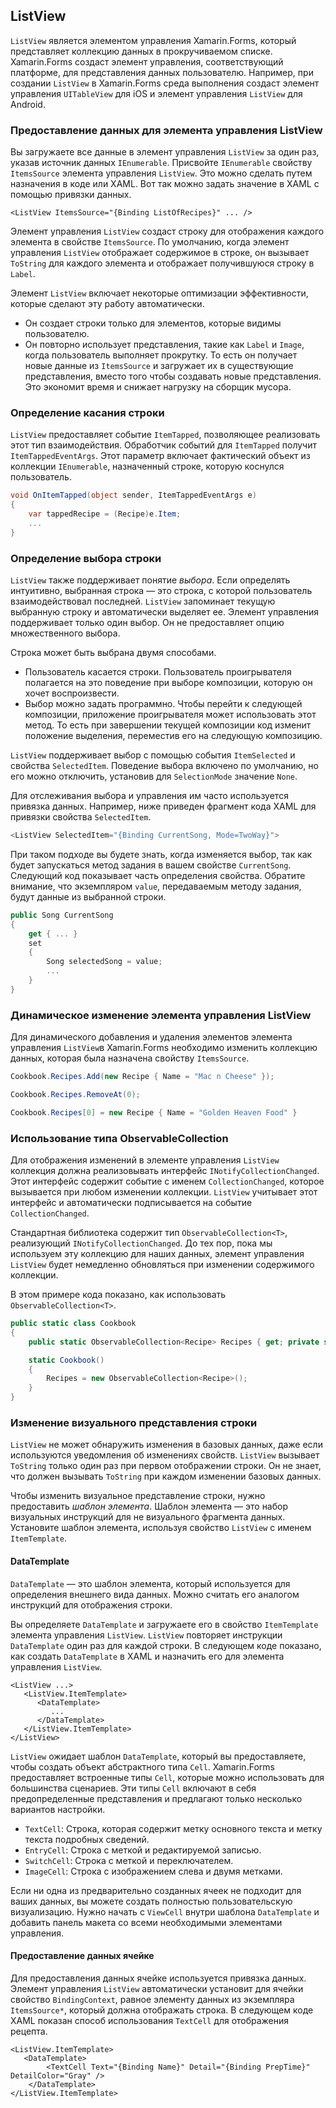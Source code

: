 ## ListView



`ListView` является элементом управления Xamarin.Forms, который представляет коллекцию данных в прокручиваемом списке. Xamarin.Forms создаст элемент управления, соответствующий платформе, для представления данных пользователю. Например, при создании `ListView` в Xamarin.Forms среда выполнения создаст элемент управления `UITableView` для iOS и элемент управления `ListView` для Android.



### Предоставление данных для элемента управления ListView

Вы загружаете все данные в элемент управления `ListView` за один раз, указав источник данных `IEnumerable`. Присвойте `IEnumerable` свойству `ItemsSource` элемента управления `ListView`. Это можно сделать путем назначения в коде или XAML. Вот так можно задать значение в XAML с помощью привязки данных.

```xaml
<ListView ItemsSource="{Binding ListOfRecipes}" ... />
```

Элемент управления `ListView` создаст строку для отображения каждого элемента в свойстве `ItemsSource`. По умолчанию, когда элемент управления `ListView` отображает содержимое в строке, он вызывает `ToString` для каждого элемента и отображает получившуюся строку в `Label`.

Элемент `ListView` включает некоторые оптимизации эффективности, которые сделают эту работу автоматически.

- Он создает строки только для элементов, которые видимы пользователю.
- Он повторно использует представления, такие как `Label` и `Image`, когда пользователь выполняет прокрутку. То есть он получает новые данные из `ItemsSource` и загружает их в существующие представления, вместо того чтобы создавать новые представления. Это экономит время и снижает нагрузку на сборщик мусора.



### Определение касания строки

`ListView` предоставляет событие `ItemTapped`, позволяющее реализовать этот тип взаимодействия. Обработчик событий для `ItemTapped` получит `ItemTappedEventArgs`. Этот параметр включает фактический объект из коллекции `IEnumerable`, назначенный строке, которую коснулся пользователь.

```c#
void OnItemTapped(object sender, ItemTappedEventArgs e)
{
    var tappedRecipe = (Recipe)e.Item;
    ...
}
```



### Определение выбора строки

`ListView` также поддерживает понятие *выбора*. Если определять интуитивно, выбранная строка — это строка, с которой пользователь взаимодействовал последней. `ListView` запоминает текущую выбранную строку и автоматически выделяет ее. Элемент управления поддерживает только один выбор. Он не предоставляет опцию множественного выбора.

Строка может быть выбрана двумя способами.

- Пользователь касается строки. Пользователь проигрывателя полагается на это поведение при выборе композиции, которую он хочет воспроизвести.
- Выбор можно задать программно. Чтобы перейти к следующей композиции, приложение проигрывателя может использовать этот метод. То есть при завершении текущей композиции код изменит положение выделения, переместив его на следующую композицию.

`ListView` поддерживает выбор с помощью события `ItemSelected` и свойства `SelectedItem`. Поведение выбора включено по умолчанию, но его можно отключить, установив для `SelectionMode` значение `None`.

Для отслеживания выбора и управления им часто используется привязка данных. Например, ниже приведен фрагмент кода XAML для привязки свойства `SelectedItem`.

```c#
<ListView SelectedItem="{Binding CurrentSong, Mode=TwoWay}">
```

При таком подходе вы будете знать, когда изменяется выбор, так как будет запускаться метод задания в вашем свойстве `CurrentSong`. Следующий код показывает часть определения свойства. Обратите внимание, что экземпляром `value`, передаваемым методу задания, будут данные из выбранной строки.

```c#
public Song CurrentSong
{
    get { ... }
    set
    {
        Song selectedSong = value;
        ...
    }
}
```



### Динамическое изменение элемента управления ListView

Для динамического добавления и удаления элементов элемента управления `ListView`в Xamarin.Forms необходимо изменить коллекцию данных, которая была назначена свойству `ItemsSource`.

```c#
Cookbook.Recipes.Add(new Recipe { Name = "Mac n Cheese" });

Cookbook.Recipes.RemoveAt(0);

Cookbook.Recipes[0] = new Recipe { Name = "Golden Heaven Food" }
```



### Использование типа ObservableCollection

Для отображения изменений в элементе управления `ListView` коллекция должна реализовывать интерфейс `INotifyCollectionChanged`. Этот интерфейс содержит событие с именем `CollectionChanged`, которое вызывается при любом изменении коллекции. `ListView` учитывает этот интерфейс и автоматически подписывается на событие `CollectionChanged`.

Стандартная библиотека содержит тип `ObservableCollection<T>`, реализующий `INotifyCollectionChanged`. До тех пор, пока мы используем эту коллекцию для наших данных, элемент управления `ListView` будет немедленно обновляться при изменении содержимого коллекции.

В этом примере кода показано, как использовать `ObservableCollection<T>`.

```c#
public static class Cookbook
{
    public static ObservableCollection<Recipe> Recipes { get; private set; }

    static Cookbook()
    {
        Recipes = new ObservableCollection<Recipe>();
    }
}
```



### Изменение визуального представления строки

`ListView` не может обнаружить изменения в базовых данных, даже если используются уведомления об изменениях свойств. `ListView` вызывает `ToString` только один раз при первом отображении строки. Он не знает, что должен вызывать `ToString` при каждом изменении базовых данных.

Чтобы изменить визуальное представление строки, нужно предоставить *шаблон элемента*. Шаблон элемента — это набор визуальных инструкций для не визуального фрагмента данных. Установите шаблон элемента, используя свойство `ListView` с именем `ItemTemplate`.



#### DataTemplate

`DataTemplate` — это шаблон элемента, который используется для определения внешнего вида данных. Можно считать его аналогом инструкций для отображения строки.

Вы определяете `DataTemplate` и загружаете его в свойство `ItemTemplate` элемента управления `ListView`. `ListView` повторяет инструкции `DataTemplate` один раз для каждой строки. В следующем коде показано, как создать `DataTemplate` в XAML и назначить его для элемента управления `ListView`.

```xaml
<ListView ...>
   <ListView.ItemTemplate>
      <DataTemplate>
         ...
      </DataTemplate>
   </ListView.ItemTemplate>
</ListView>
```

`ListView` ожидает шаблон `DataTemplate`, который вы предоставляете, чтобы создать объект абстрактного типа `Cell`. Xamarin.Forms предоставляет встроенные типы `Cell`, которые можно использовать для большинства сценариев. Эти типы `Cell` включают в себя предопределенные представления и предлагают только несколько вариантов настройки.

- `TextCell`: Строка, которая содержит метку основного текста и метку текста подробных сведений.
- `EntryCell`: Строка с меткой и редактируемой записью.
- `SwitchCell`: Строка с меткой и переключателем.
- `ImageCell`: Строка с изображением слева и двумя метками.

Если ни одна из предварительно созданных ячеек не подходит для ваших данных, вы можете создать полностью пользовательскую визуализацию. Нужно начать с `ViewCell` внутри шаблона `DataTemplate` и добавить панель макета со всеми необходимыми элементами управления.



#### Предоставление данных ячейке

Для предоставления данных ячейке используется привязка данных. Элемент управления `ListView` автоматически установит для ячейки свойство `BindingContext`, равное элементу данных из экземпляра `ItemsSource*`, который должна отображать строка. В следующем коде XAML показан способ использования `TextCell` для отображения рецепта.

```xaml
<ListView.ItemTemplate>
   <DataTemplate>
        <TextCell Text="{Binding Name}" Detail="{Binding PrepTime}" DetailColor="Gray" />
    </DataTemplate>
</ListView.ItemTemplate>
```

